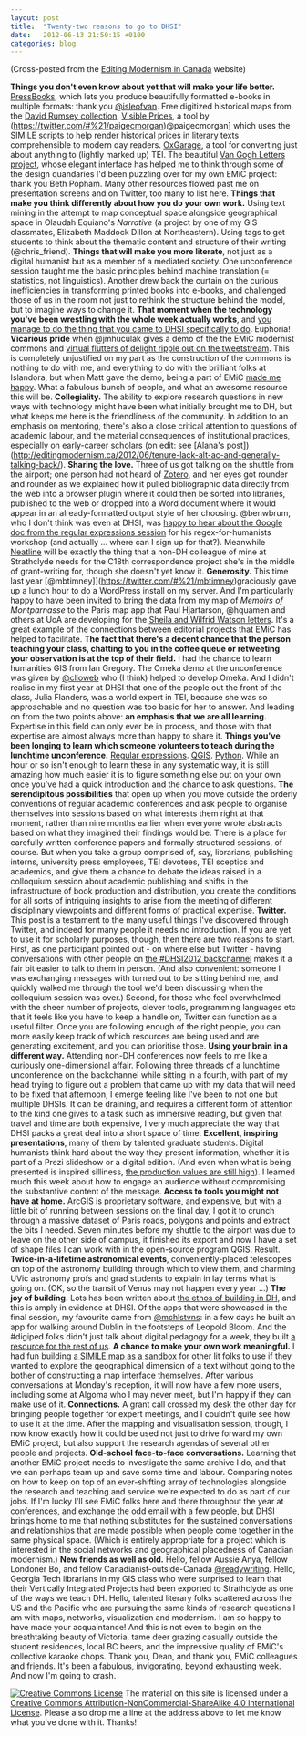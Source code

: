 ```yaml
---
layout: post
title:  "Twenty-two reasons to go to DHSI"
date:   2012-06-13 21:50:15 +0100
categories: blog
---
```


(Cross-posted from the [Editing Modernism in Canada](http://editingmodernism.ca/2012/06/twenty-two-reasons-to-go-to-dhsi/) website)

**Things you don't even know about yet that will make your life better.** [PressBooks](http://pressbooks.com/), which lets you produce beautifully formatted e-books in multiple formats: thank you [@isleofvan](https://twitter.com/isleofvan/status/210788123012120577). Free digitized historical maps from the [David Rumsey collection](http://www.davidrumsey.com/). [Visible Prices](http://www.paigemorgan.net/visibleprices/), a tool by (https://twitter.com/#%21/paigecmorgan)@paigecmorgan] which uses the SIMILE scripts to help render historical prices in literary texts comprehensible to modern day readers. [OxGarage](http://oxgarage.oucs.ox.ac.uk:8080/ege-webclient/), a tool for converting just about anything to (lightly marked up) TEI. The beautiful [Van Gogh Letters project](http://vangoghletters.org/), whose elegant interface has helped me to think through some of the design quandaries I'd been puzzling over for my own EMiC project: thank you Beth Popham. Many other resources flowed past me on presentation screens and on Twitter, too many to list here.
**Things that make you think differently about how you do your own work.** Using text mining in the attempt to map conceptual space alongside geographical space in Olaudah Equiano's <em>Narrative</em> (a project by one of my GIS classmates, Elizabeth Maddock Dillon at Northeastern). Using tags to get students to think about the thematic content and structure of their writing (@chris_friend).
**Things that will make you more literate**, not just as a digital humanist but as a member of a mediated society. One unconference session taught me the basic principles behind machine translation (= statistics, not linguistics). Another drew back the curtain on the curious inefficiencies in transforming printed books into e-books, and challenged those of us in the room not just to rethink the structure behind the model, but to imagine ways to change it.
**That moment when the technology you've been wrestling with the whole week actually works**, and [you manage to do the thing that you came to DHSI specifically to do](https://twitter.com/a_e_lang/status/211144979312160768). Euphoria!
**Vicarious pride** when @jmhuculak gives a demo of the the EMiC modernist commons and [virtual flutters of delight ripple out on the tweetstream](https://twitter.com/heatherfro/status/210527310045122561). This is completely unjustified on my part as the construction of the commons is nothing to do with me, and everything to do with the brilliant folks at Islandora, but when Matt gave the demo, being a part of EMiC [made me happy](https://twitter.com/a_e_lang/status/210528354842054656). What a fabulous bunch of people, and what an awesome resource this will be.
**Collegiality.** The ability to explore research questions in new ways with technology might have been what initially brought me to DH, but what keeps me here is the friendliness of the community. In addition to an emphasis on mentoring, there's also a close critical attention to questions of academic labour, and the material consequences of institutional practices, especially on early-career scholars (on edit: see [Alana's post])(http://editingmodernism.ca/2012/06/tenure-lack-alt-ac-and-generally-talking-back/).
**Sharing the love.** Three of us got talking on the shuttle from the airport; one person had not heard of [Zotero](http://www.zotero.org/), and her eyes got rounder and rounder as we explained how it pulled bibliographic data directly from the web into a browser plugin where it could then be sorted into libraries, published to the web or dropped into a Word document where it would appear in an already-formatted output style of her choosing. @benwbrum, who I don't think was even at DHSI, was [happy to hear about the Google doc from the regular expressions session](https://twitter.com/benwbrum/status/210117034741211136) for his regex-for-humanists workshop (and actually ... where can I sign up for that?). Meanwhile [Neatline](http://neatline.scholarslab.org/) will be exactly the thing that a non-DH colleague of mine at Strathclyde needs for the C18th correspondence project she's in the middle of grant-writing for, though she doesn't yet know it.
**Generosity.** This time last year [@mbtimney]](https://twitter.com/#%21/mbtimney)graciously gave up a lunch hour to do a WordPress install on my server. And I'm particularly happy to have been invited to bring the data from my map of *Memoirs of Montparnasse* to the Paris map app that Paul Hjartarson, @hquamen and others at UoA are developing for the [Sheila and Wilfrid Watson letters](http://www.cwrc.ca/projects/infrastructure-projects/pilot-projects/editing-the-sheila-watson-wilfred-watson-letters/). It's a great example of the connections between editorial projects that EMiC has helped to facilitate.
**The fact that there's a decent chance that the person teaching your class, chatting to you in the coffee queue or retweeting your observation is at the top of their field.** I had the chance to learn humanities GIS from Ian Gregory. The Omeka demo at the unconference was given by [@clioweb](https://twitter.com/#%21/clioweb) who (I think) helped to develop Omeka. And I didn't realise in my first year at DHSI that one of the people out the front of the class, Julia Flanders, was a world expert in TEI, because she was so approachable and no question was too basic for her to answer.
And leading on from the two points above: **an emphasis that we are all learning.** Expertise in this field can only ever be in process, and those with that expertise are almost always more than happy to share it.
**Things you've been longing to learn which someone volunteers to teach during the lunchtime unconference.** [Regular expressions](https://docs.google.com/document/d/1sYtTOZNNZGDpynB9FR_h6WkhTdKJ2mzo3r49K-L3KE4/edit). [QGIS](http://www.qgis.org/). [Python](https://docs.google.com/document/d/1EENEmyxLRmDvGrGsexb226N8-DXoLImmNJwE-8nakJQ/edit). While an hour or so isn't enough to learn these in any systematic way, it is still amazing how much easier it is to figure something else out on your own once you've had a quick introduction and the chance to ask questions.
**The serendipitous possibilities** that open up when you move outside the orderly conventions of regular academic conferences and ask people to organise themselves into sessions based on what interests them right at that moment, rather than nine months earlier when everyone wrote abstracts based on what they imagined their findings would be. There is a place for carefully written conference papers and formally structured sessions, of course. But when you take a group comprised of, say, librarians, publishing interns, university press employees, TEI devotees, TEI sceptics and academics, and give them a chance to debate the ideas raised in a colloquium session about academic publishing and shifts in the infrastructure of book production and distribution, you create the conditions for all sorts of intriguing insights to arise from the meeting of different disciplinary viewpoints and different forms of practical expertise.
**Twitter.** This post is a testament to the many useful things I've discovered through Twitter, and indeed for many people it needs no introduction. If you are yet to use it for scholarly purposes, though, then there are two reasons to start. First, as one participant pointed out - on where else but Twitter - having conversations with other people on [the #DHSI2012 backchannel](https://twitter.com/#%21/search/realtime/%23dhsi2012) makes it a fair bit easier to talk to them in person. (And also convenient: someone I was exchanging messages with turned out to be sitting behind me, and quickly walked me through the tool we'd been discussing when the colloquium session was over.) Second, for those who feel overwhelmed with the sheer number of projects, clever tools, programming languages etc that it feels like you have to keep a handle on, Twitter can function as a useful filter. Once you are following enough of the right people, you can more easily keep track of which resources are being used and are generating excitement, and you can prioritise those.
**Using your brain in a different way.** Attending non-DH conferences now feels to me like a curiously one-dimensional affair. Following three threads of a lunchtime unconference on the backchannel while sitting in a fourth, with part of my head trying to figure out a problem that came up with my data that will need to be fixed that afternoon, I emerge feeling like I've been to not one but multiple DHSIs. It can be draining, and requires a different form of attention to the kind one gives to a task such as immersive reading, but given that travel and time are both expensive, I very much appreciate the way that DHSI packs a great deal into a short space of time.
**Excellent, inspiring presentations**, many of them by talented graduate students. Digital humanists think hard about the way they present information, whether it is part of a Prezi slideshow or a digital edition. (And even when what is being presented is inspired silliness, [the production values are still high](http://vimeo.com/43692769)). I learned much this week about how to engage an audience without compromising the substantive content of the message.
**Access to tools you might not have at home.** ArcGIS is proprietary software, and expensive, but with a little bit of running between sessions on the final day, I got it to crunch through a massive dataset of Paris roads, polygons and points and extract the bits I needed. Seven minutes before my shuttle to the airport was due to leave on the other side of campus, it finished its export and now I have a set of shape files I can work with in the open-source program QGIS. Result.
**Twice-in-a-lifetime astronomical events**, conveniently-placed telescopes on top of the astronomy building through which to view them, and charming UVic astronomy profs and grad students to explain in lay terms what is going on. (OK, so the transit of Venus may not happen every year ...)
**The joy of building.** Lots has been written about [the ethos of building in DH](http://projectroomseattle.org/2012/03/making-things/), and this is amply in evidence at DHSI. Of the apps that were showcased in the final session, my favourite came from [@mchlstvns](https://twitter.com/#%21/mchlstvns): in a few days he built an app for walking around Dublin in the footsteps of Leopold Bloom. And the #digiped folks didn't just talk about digital pedagogy for a week, they built [a resource for the rest of us](http://web.uvic.ca/%7Eenglblog/pedagogydhsi/).
**A chance to make your own work meaningful.** I had fun building [a SIMILE map as a sandbox](http://aelang.net/projects/canada.htm) for other lit folks to use if they wanted to explore the geographical dimension of a text without going to the bother of constructing a map interface themselves. After various conversations at Monday's reception, it will now have a few more users, including some at Algoma who I may never meet, but I'm happy if they can make use of it.
**Connections.** A grant call crossed my desk the other day for bringing people together for expert meetings, and I couldn't quite see how to use it at the time. After the mapping and visualisation session, though, I now know exactly how it could be used not just to drive forward my own EMiC project, but also support the research agendas of several other people and projects.
**Old-school face-to-face conversations.** Learning that another EMiC project needs to investigate the same archive I do, and that we can perhaps team up and save some time and labour. Comparing notes on how to keep on top of an ever-shifting array of technologies alongside the research and teaching and service we're expected to do as part of our jobs. If I'm lucky I'll see EMiC folks here and there throughout the year at conferences, and exchange the odd email with a few people, but DHSI brings home to me that nothing substitutes for the sustained conversations and relationships that are made possible when people come together in the same physical space. (Which is entirely appropriate for a project which is interested in the social networks and geographical placedness of Canadian modernism.)
**New friends as well as old.** Hello, fellow Aussie Anya, fellow Londoner Bo, and fellow Canadianist-outside-Canada [@readywriting](https://twitter.com/#%21/readywriting). Hello, Georgia Tech librarians in my GIS class who were surprised to learn that their Vertically Integrated Projects had been exported to Strathclyde as one of the ways we teach DH. Hello, talented literary folks scattered across the US and the Pacific who are pursuing the same kinds of research questions I am with maps, networks, visualization and modernism. I am so happy to have made your acquaintance!
And this is not even to begin on the breathtaking beauty of Victoria, tame deer grazing casually outside the student residences, local BC beers, and the impressive quality of EMiC's collective karaoke chops.
Thank you, Dean, and thank you, EMiC colleagues and friends. It's been a fabulous, invigorating, beyond exhausting week. And now I'm going to crash.

[![Creative Commons License](https://i.creativecommons.org/l/by-nc-sa/4.0/80x15.png)](http://creativecommons.org/licenses/by-nc-sa/4.0/)
The material on this site is licensed under a [Creative Commons Attribution-NonCommercial-ShareAlike 4.0 International License](http://creativecommons.org/licenses/by-nc-sa/4.0/). Please also drop me a line at the address above to let me know what you’ve done with it. Thanks!
